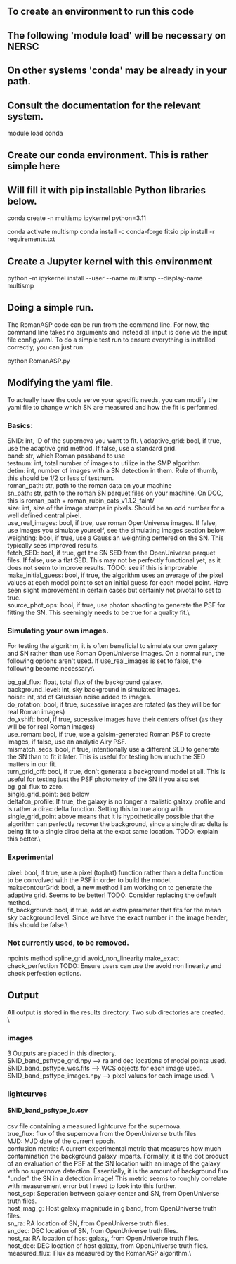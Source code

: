 ## To create an environment to run this code
## The following 'module load' will be necessary on NERSC
## On other systems 'conda' may be already in your path.
## Consult the documentation for the relevant system.
module load conda

## Create our conda environment.  This is rather simple here
## Will fill it with pip installable Python libraries below.
conda create -n multismp ipykernel python=3.11

conda activate multismp
conda install -c conda-forge fitsio
pip install -r requirements.txt

## Create a Jupyter kernel with this environment
python -m ipykernel install --user --name multismp --display-name multismp

## Doing a simple run.
The RomanASP code can be run from the command line. For now, the command line takes no arguments and instead all input is done via the input file config.yaml. 
To do a simple test run to ensure everything is installed correctly, you can just run:

python RomanASP.py

## Modifying the yaml file.
To actually have the code serve your specific needs, you can modify the yaml file to change which SN are measured and how the fit is performed.

### Basics:
SNID: int, ID of the supernova you want to fit. \ 
adaptive_grid: bool, if true, use the adaptive grid method. If false, use a standard grid. \
band: str, which Roman passband to use \
testnum: int, total number of images to utilize in the SMP algorithm \
detim: int, number of images with a SN detection in them. Rule of thumb, this should be 1/2 or less of testnum. \
roman_path: str, path to the roman data on your machine \
sn_path: str, path to the roman SN parquet files on your machine. On DCC, this is roman_path + roman_rubin_cats_v1.1.2_faint/ \
size: int, size of the image stamps in pixels. Should be an odd number for a well defined central pixel. \
use_real_images:  bool, if true, use roman OpenUniverse images. If false, use images you simulate yourself, see the simulating images section below. \
weighting: bool, if true, use a Gaussian weighting centered on the SN. This typically sees improved results.\
fetch_SED: bool, if true, get the SN SED from the OpenUniverse parquet files. If false, use a flat SED. This may not be perfectly functional yet, as it does not seem to improve results. TODO: see if this is improvable\
make_initial_guess: bool, if true, the algorithm uses an average of the pixel values at each model point to set an initial guess for each model point. Have seen slight improvement in certain cases but certainly not pivotal to set to true.\
source_phot_ops: bool, if true, use photon shooting to generate the PSF for fitting the SN. This seemingly needs to be true for a quality fit.\

### Simulating your own images.
For testing the algorithm, it is often beneficial to simulate our own galaxy and SN rather than use Roman OpenUniverse images. On a normal run, the following options aren't used. If use_real_images is set to false, the following become necessary:\

bg_gal_flux: float, total flux of the background galaxy.\
background_level: int, sky background in simulated images.\
noise: int, std of Gaussian noise added to images.\
do_rotation: bool, if true, sucessive images are rotated (as they will be for real Roman images)\
do_xshift: bool, if true, sucessive images have their centers offset (as they will be for real Roman images)\
use_roman: bool, if true, use a galsim-generated Roman PSF to create images, if false, use an analytic Airy PSF.\
mismatch_seds: bool, if true, intentionally use a different SED to generate the SN than to fit it later. This is useful for testing how much the SED matters in our fit.\
turn_grid_off: bool, if true, don't generate a background model at all. This is useful for testing just the PSF photometry of the SN if you also set bg_gal_flux to zero.\
single_grid_point: see below\
deltafcn_profile: If true, the galaxy is no longer a realistic galaxy profile and is rather a dirac delta function. Setting this to true along with single_grid_point above means that it is hypothetically possible that the algorithm can perfectly recover the background, since a single dirac delta is being fit to a single dirac delta at the exact same location. TODO: explain this better.\

### Experimental
pixel: bool, if true, use a pixel (tophat) function rather than a delta function to be convolved with the PSF in order to build the model.\
makecontourGrid: bool, a new method I am working on to generate the adaptive grid. Seems to be better! TODO: Consider replacing the default method.\
fit_background: bool, if true, add an extra parameter that fits for the mean sky background level. Since we have the exact number in the image header, this should be false.\


### Not currently used, to be removed.
npoints
method
spline_grid
avoid_non_linearity
make_exact
check_perfection   TODO: Ensure users can use the avoid non linearity and check perfection options. 

## Output
All output is stored in the results directory. Two sub directories are created. \

### images
3 Outputs are placed in this directory. \
SNID_band_psftype_grid.npy --> ra and dec locations of model points used. \
SNID_band_psftype_wcs.fits --> WCS objects for each image used. \
SNID_band_psftype_images.npy --> pixel values for each image used. \

### lightcurves 
#### SNID_band_psftype_lc.csv 
csv file containing a measured lightcurve for the supernova. \
true_flux: flux of the supernova from the OpenUniverse truth files \
MJD: MJD date of the current epoch. \
confusion metric: A current experimental metric that measures how much contamination the background galaxy imparts. Formally, it is the dot product of an evaluation of the PSF at the SN location with an image of the galaxy with no supernova detection. Essentially, it is the amount of background flux "under" the SN in a detection image! This metric seems to roughly correlate with measurement error but I need to look into this further.\
host_sep: Seperation between galaxy center and SN, from OpenUniverse truth files.\
host_mag_g: Host galaxy magnitude in g band, from OpenUniverse truth files.\
sn_ra: RA location of SN, from OpenUniverse truth files.\
sn_dec: DEC location of SN, from OpenUniverse truth files.\
host_ra: RA location of host galaxy, from OpenUniverse truth files.\
host_dec: DEC location of host galaxy, from OpenUniverse truth files.\
measured_flux: Flux as measured by the RomanASP algorithm.\














